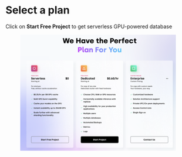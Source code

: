 # Select a plan

Click on **Start Free Project** to get serverless GPU-powered database

<figure><img src="../.gitbook/assets/select_plan.png" alt=""><figcaption></figcaption></figure>
